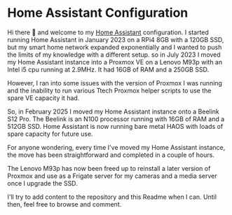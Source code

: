 # Home Assistant Configuration

Hi there 👋 and welcome to my [Home Assistant](https://www.home-assistant.io/) configuration.  I started running Home Assistant in January 2023 on a RPi4 8GB with a 120GB SSD, but my smart home network expanded exponentially and I wanted to push the limits of my knowledge with a different setup. so in July 2023 I moved my Home Assistant instance into a Proxmox VE on a Lenovo M93p with an Intel i5 cpu running at 2.9MHz. It had 16GB of RAM and a 250GB SSD. 

However, I ran into some issues with the version of Proxmox I was running and the inability to run various Ttech Proxmox helper scripts to use the spare VE capacity it had. 

So, in February 2025 I moved my Home Assistant instance onto a Beelink S12 Pro.  The Beelink is an N100  processor running with 16GB of RAM and a 512GB SSD.  Home Assistant is now running bare metal HAOS with loads of spare capacity for future use.

For anyone wondering, every time I've moved my Home Assistant instance, the move has been straightforward and completed in a couple of hours.

The Lenovo M93p has now been freed up to reinstall a later version of Proxmox and use as a Frigate server for my cameras and a media server once I upgrade the SSD.

I'll try to add content to the repository and this Readme when I can. Until then, feel free to browse and comment.

<!--
**Daverover66/Daverover66** is a ✨ _special_ ✨ repository because its `README.md` (this file) appears on your GitHub profile.

Here are some ideas to get you started:

- 🔭 I’m currently working on ...
- 🌱 I’m currently learning ...
- 👯 I’m looking to collaborate on ...
- 🤔 I’m looking for help with ...
- 💬 Ask me about ...
- 📫 How to reach me: ...
- 😄 Pronouns: ...
- ⚡ Fun fact: ...
-->
